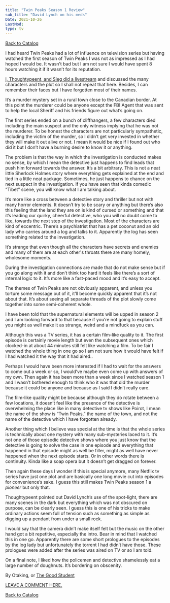 ```yaml
---
title: "Twin Peaks Season 1 Review"
sub_title: "David Lynch on his meds"
Date: 2021-10-26
LastMod:
type: tv
---
```


[Back to Catalog](/)

I had heard Twin Peaks had a lot of influence on television series but having watched the first season of Twin Peaks I was not as impressed as I had hoped I would be. It wasn’t bad but I am not sure I would have spent 8 hours watching it if it wasn’t for its reputation.

[I, Thoughtypeent, and Sieg did a livestream](https://www.youtube.com/watch?v%3DXYTIfRaQgis%26t%3D4133s&sa=D&source=editors&ust=1634379055475000&usg=AOvVaw2MuCt01ZoNbgh6XatAHuVy) and discussed the many characters and the plot so I shall not repeat that here. Besides, I can remember their faces but I have forgotten most of their names.

It’s a murder mystery set in a rural town close to the Canadian border. At this point the murderer could be anyone except the FBI Agent that was sent to help the local Sheriff and his friends figure out what’s going on.

The first series ended on a bunch of cliffhangers, a few characters died including the main suspect and the only witness implying that he was not the murderer. To be honest the characters are not particularly sympathetic, including the victim of the murder, so I didn’t get very invested in whether they will make it out alive or not. I mean it would be nice if I found out who did it but I don’t have a burning desire to know it or anything.

The problem is that the way in which the investigation is conducted makes no sense, by which I mean the detective just happens to find leads that push him forward towards the answer. It’s a bit arbitrary. This is not a neat little Sherlock Holmes story where everything gets explained at the end and tied in a little neat package. Sometimes, he just happens to chance on the next suspect in the investigation. If you have seen that kinda comedic “Tibet” scene, you will know what I am talking about.

It’s more like a cross between a detective story and thriller but not with many horror elements. It doesn’t try to be scary or anything but there’s also this feeling that the land they are on is kind of cursed or something and that it’s leading our quirky, cheerful detective, who you will no doubt come to like, towards the next step of the investigation. Most of the characters are kind of eccentric. There’s a psychiatrist that has a pet coconut and an old lady who carries around a log and talks to it. Apparently the log has seen something related to the investigation.

It’s strange that even though all the characters have secrets and enemies and many of them are at each other's throats there are many homely, wholesome moments.

During the investigation connections are made that do not make sense but if you go along with it and don’t think too hard it feels like there’s a sort of internal logic to it. It’s more like a fast-paced mood and it’s easy to accept.

The themes of Twin Peaks are not obviously apparent, and unless you torture some message out of it, it’ll become quickly apparent that it’s not about that. It’s about seeing all separate threads of the plot slowly come together into some semi-coherent whole.

I have been told that the supernatural elements will be upped in season 2 and I am looking forward to that because if you’re not going to explain stuff you might as well make it as strange, weird and a mindfuck as you can.

Although this was a TV series, it has a certain film-like quality to it. The first episode is certainly movie length but even the subsequent ones which clocked-in at about 44 minutes still felt like watching a film. To be fair I watched the whole thing in one go so I am not sure how it would have felt if I had watched it the way that it had aired..

Perhaps I would have been more interested if I had to wait for the answers to come out a week or so, I would’ve maybe even come up with answers of my own. Then again it has been more than a week since I watched season 1 and I wasn’t bothered enough to think who it was that did the murder because it could be anyone and because as I said I didn’t really care.

The film-like quality might be because although they do rotate between a few locations, it doesn’t feel like the presence of the detective is overwhelming the place like in many detective tv shows like Poirot, I mean the name of the show is “Twin Peaks,” the name of the town, and not the name of the detective which I have forgotten already.

Another thing which I believe was special at the time is that the whole series is technically about one mystery with many sub-mysteries laced to it. It’s not one of those episodic detective shows where you just know that the detective is going to solve the case in one episode and everything that happened in that episode might as well be filler, might as well have never happened when the next episode starts. Or in other words there is continuity. Kinda like a soap opera but it doesn’t get dragged on forever.

Then again these days I wonder if this is special anymore, many Netflix tv series have just one plot and are basically one long movie cut into episodes for convenience’s sake. I guess this still makes Twin Peaks season 1 a _pioneer_ but only that.

Thoughtypeent pointed out David Lynch’s use of the spot-light, there are many scenes in the dark but everything which was not obscured on purpose, can be clearly seen. I guess this is one of his tricks to make ordinary actions seem full of tension such as something as simple as digging up a pendant from under a small rock.

I would say that the camera didn’t make itself felt but the music on the other hand got a bit repetitive, especially the intro. Bear in mind that I watched this in one go. Apparently there are some short prologues to the episodes by the log lady but unfortunately the torrent I had didn’t have those. These prologues were added after the series was aired on TV or so I am told.

On a final note, I liked how the policemen and detective shamelessly eat a large number of doughnuts. It’s bordering on obscenity.

By Otaking, or [The Good Student](https://www.youtube.com/channel/UCA4gWcOoz_FXrtTEemTOtfw?view_as=subscriber/videos)

[LEAVE A COMMENT HERE.](http://otaking.bbs.fc2.com/)

[Back to Catalog](/)
